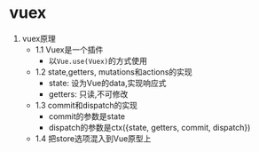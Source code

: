 # vuex
1. vuex原理
    - 1.1 Vuex是一个插件
        - 以`Vue.use(Vuex)`的方式使用
    - 1.2 state,getters, mutations和actions的实现
        - state: 设为Vue的data,实现响应式
        - getters: 只读,不可修改
    - 1.3 commit和dispatch的实现
        - commit的参数是state
        - dispatch的参数是ctx({state, getters, commit, dispatch})
    - 1.4 把store选项混入到Vue原型上
